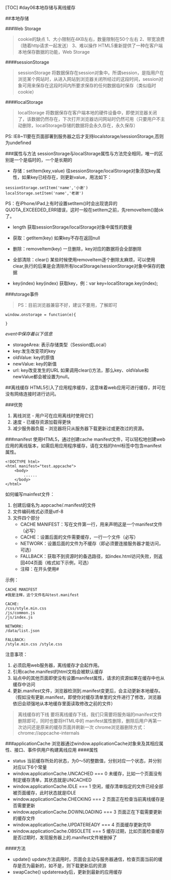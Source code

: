 [TOC]
#day06本地存储与离线缓存


##本地存储

###Web Storage

>cookie的缺点
1、大小限制在4KB左右，数量限制在50个左右
2、带宽浪费（随着http请求一起发送）
3、难以操作
HTML5重新提供了一种在客户端本地保存数据的功能，Web Storage


####sessionStorage
>sessionStorage
将数据保存在session对象中。所谓session，是指用户在浏览某个网站时，从进入网站到浏览器关闭所经过的这段时间，session对象可用来保存在这段时间内所要求保存的任何数据临时保存（类似临时cookie）


####localStorage
>localStorage
将数据保存在客户端本地的硬件设备中，即使浏览器关闭了，该数据仍然存在，下次打开浏览器访问网站时仍然可用（只要用户不主动删除，localStorage存储的数据将会永久存在，永久保存）

PS: IE8~11要在页面部署到服务器之后才支持localstorage/sessionStorage,否则为undefined

###属性与方法
sessionStorage与localStorage属性与方法完全相同，唯一的区别是一个是临时的，一个是长期的

* 存储：setItem(key,value)
往sessionStorage/localStorage对象添加key属性，如果key已经存在，则更新value，用法如下：
```
sessionStorage.setItem('name','小谢')
localStorage.setItem('name','老谢')
```

PS：在iPhone/iPad上有时设置setItem()时会出现诡异的QUOTA_EXCEEDED_ERR错误，这时一般在setItem之前，先removeItem()就ok了。

* length
获取sessionStorage/localStorage对象中属性的数量

* 获取：getItem(key)
如果key不存在返回null

* 删除：removeItem(key)
一旦删除，key对应的数据将会全部删除

* 全部清除：clear()
某些时候使用removeItem逐个删除太麻烦，可以使用clear,执行的后果是会清除所有localStorage/sessionStorage对象中保存的数据

* key(index)
key(index) 获取key，例：var key=localStorage.key(index);

###storage事件
>PS：目前浏览器兼容不好，建议不要用，了解即可

```
window.onstorage = function(e){

}
```

*event中保存着以下信息*

* storageArea: 表示存储类型（Session或Local）
* key:发生改变项的key
* oldValue: key的原值
* newValue: key的新值
* url: key改变发生的URL
如果调用clear()方法，那么key、oldValue和newValue都会被设置为null。




##离线缓存
HTML5引入了应用程序缓存，这意味着web应用可进行缓存，并可在没有网络连接时进行访问。

###优势
1. 离线浏览 - 用户可在应用离线时使用它们
2. 速度 - 已缓存资源加载得更快
3. 减少服务器负载 - 浏览器将只从服务器下载更新过或更改过的资源。

###manifest
使用HTML5，通过创建cache manifest文件，可以轻松地创建web应用的离线版本，如需启用应用程序缓存，请在文档的html标签中包含manifest属性。
```
<!DOCTYPE html>
<html manifest="test.appcache">
    <body>
        ......
    </body>
</html>
```

如何编写mainfest文件：

1. 创建后缀名为.appcache/.manifest的文件
2. 文件编码格式必须是utf-8
3. 文件四个部分
    * CACHE MANIFEST：写在文件第一行，用来声明这是一个manifest文件（必写）
    * CACHE：设置后面的文件需要缓存，一行一个文件（必写）
    * NETWORK：设置后面的文件为不缓存（即必须要连接服务器才能访问，可选）
    * FALLBACK：获取不到资源时的备选路径，如index.html访问失败，则返回404页面（格式如下示例，可选）
    * 注释：在开头使用#

示例：
```
CACHE MANIFEST
#我是注释，这个文件名叫test.manifest

CACHE:
/css/style.min.css
/js/common.js
/js/index.js

NETWORK:
/data/list.json

FALLBACK:
/style.min.css /style.css
```

注意事项：
1. 必须启用web服务器，离线缓存才会起作用。
2. 引用cache.manifest的html文档会被默认缓存
3. 站点中的其他页面即使没有设置manifest属性，请求的资源如果在缓存中也从缓存中访问
4. 更新.manifest文件，浏览器检测到.manifest变更后，会主动更新本地缓存。（假如没有更新.manifest，即使你对缓存清单里的文件进行了修改，浏览器依旧会顽强地从本地缓存里面读取修改之前的文件）

>离线缓存的下线
要将离线缓存下线，我们只需要将服务端的manifest文件删除即可，同时也要将HTML中的  manifest属性删除，删除后用户再第一次访问还是原来的缓存页面并刷新一次
chrome浏览器删除方式：chrome://appcache-internals

###applicationCache 
浏览器通过window.applicationCache对象来及其相应属性、接口、事件供用户构建离线应用
####属性
* status
当前缓存所处的状态，为0～5的整数值，分别对应一个状态，并分别对应以下6个常量
* window.applicationCache.UNCACHED === 0
未缓存，比如一个页面没有制定缓存清单，其状态就是UNCACHED
* window.applicationCache.IDLE === 1
空闲，缓存清单指定的文件已经全部被页面缓存，此时状态就是IDLE
* window.applicationCache.CHECKING === 2
页面正在检查当前离线缓存是否需要更新
* window.applicationCache.DOWNLOADING === 3
页面正在下载需要更新的缓存文件
* window.applicationCache.UPDATEREADY === 4
页面缓存更新完毕
* window.applicationCache.OBSOLETE === 5
缓存过期，比如页面检查缓存是否过期时，发现服务器上的.manifest文件被删掉了

####方法
* update()
update方法调用时，页面会主动与服务器通信，检查页面当前的缓存是否为最新的，如不是，则下载更新后的资源
* swapCache()
updateready后，更新到最新的应用缓存